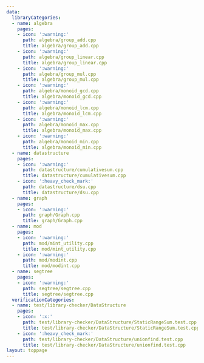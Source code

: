 ```yaml
---
data:
  libraryCategories:
  - name: algebra
    pages:
    - icon: ':warning:'
      path: algebra/group_add.cpp
      title: algebra/group_add.cpp
    - icon: ':warning:'
      path: algebra/group_linear.cpp
      title: algebra/group_linear.cpp
    - icon: ':warning:'
      path: algebra/group_mul.cpp
      title: algebra/group_mul.cpp
    - icon: ':warning:'
      path: algebra/monoid_gcd.cpp
      title: algebra/monoid_gcd.cpp
    - icon: ':warning:'
      path: algebra/monoid_lcm.cpp
      title: algebra/monoid_lcm.cpp
    - icon: ':warning:'
      path: algebra/monoid_max.cpp
      title: algebra/monoid_max.cpp
    - icon: ':warning:'
      path: algebra/monoid_min.cpp
      title: algebra/monoid_min.cpp
  - name: datastructure
    pages:
    - icon: ':warning:'
      path: datastructure/cumulativesum.cpp
      title: datastructure/cumulativesum.cpp
    - icon: ':heavy_check_mark:'
      path: datastructure/dsu.cpp
      title: datastructure/dsu.cpp
  - name: graph
    pages:
    - icon: ':warning:'
      path: graph/Graph.cpp
      title: graph/Graph.cpp
  - name: mod
    pages:
    - icon: ':warning:'
      path: mod/mint_utility.cpp
      title: mod/mint_utility.cpp
    - icon: ':warning:'
      path: mod/modint.cpp
      title: mod/modint.cpp
  - name: segtree
    pages:
    - icon: ':warning:'
      path: segtree/segtree.cpp
      title: segtree/segtree.cpp
  verificationCategories:
  - name: test/library-checker/DataStructure
    pages:
    - icon: ':x:'
      path: test/library-checker/DataStructure/StaticRangeSum.test.cpp
      title: test/library-checker/DataStructure/StaticRangeSum.test.cpp
    - icon: ':heavy_check_mark:'
      path: test/library-checker/DataStructure/unionfind.test.cpp
      title: test/library-checker/DataStructure/unionfind.test.cpp
layout: toppage
---
```


